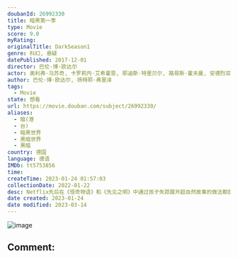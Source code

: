 ```yaml
---
doubanId: 26992330
title: 暗黑第一季
type: Movie
score: 9.0
myRating: 
originalTitle: DarkSeason1
genre: 科幻, 悬疑
datePublished: 2017-12-01
director: 巴伦·博·欧达尔
actor: 奥利弗·马苏奇, 卡罗莉内·艾希霍恩, 耶迪斯·特里贝尔, 路易斯·霍夫曼, 安德烈亚斯·皮特斯柯曼, 塔蒂娅·赛布特, 内尔·特雷波斯, 安吉拉·温科勒, 彼得·施耐德, 玛雅·舍内, 斯蒂芬·坎普沃斯, 黛博拉·考夫曼, 达恩·伦纳德·利布伦茨, 丽莎·维卡里, 保罗·勒克斯, 赫尔曼·拜尔, 莫里茨·杰恩, 沃尔特·克雷耶, 克里斯蒂安·斯泰尔, 利奥波德·霍尔农, 克里斯蒂安·佩措尔德, 安妮·拉特, 莉迪亚·马基德斯, 安婕·特拉乌, 吉娜·斯蒂比茨, 马克·瓦斯科, 安纳托·陶布曼, 汤姆·菲利普, 克里斯蒂安·库钦布奇, 亨宁·佩克, 塔玛尔佩尔采克, 贝拉·加博·伦兹, 维科·缪克, 卡洛塔·凡·法尔肯海因, 朱莉卡·詹金斯, 伊娃·玛丽亚·约斯特
author: 巴伦·博·欧达尔, 扬特耶·弗里泽
tags:
  - Movie
state: 想看
url: https://movie.douban.com/subject/26992330/
aliases:
  - 暗(港
  - 台)
  - 暗黑世界
  - 黑暗世界
  - 黑暗
country: 德国
language: 德语
IMDb: tt5753856
time: 
createTime: 2023-01-24 01:57:03
collectionDate: 2022-01-22
desc: Netflix先后在《怪奇物语》和《先见之明》中通过孩子失踪展开超自然故事的做法都获得了成功，现在，它打算继续复制这种模式。《暗黑》讲述了一个超自然力量的家庭传奇故事。故事设置在今天的一个德国小镇，...
date created: 2023-01-24
date modified: 2023-03-14
---
```


![image](p2547271088.jpg)

Comment:
---
